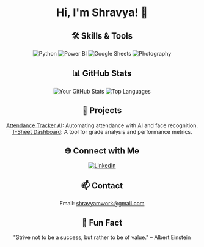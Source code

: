 <div align="center">

# Hi, I'm Shravya! 👋

## 🛠️ Skills & Tools
![Python](https://img.shields.io/badge/Python-3776AB?style=for-the-badge&logo=python&logoColor=white)
![Power BI](https://img.shields.io/badge/Power_BI-F2C811?style=for-the-badge&logo=powerbi&logoColor=black)
![Google Sheets](https://img.shields.io/badge/Google_Sheets-34A853?style=for-the-badge&logo=googlesheets&logoColor=white)
![Photography](https://img.shields.io/badge/Photography-9C27B0?style=for-the-badge&logo=photography&logoColor=white)

## 📊 GitHub Stats
![Your GitHub Stats](https://github-readme-stats.vercel.app/api?username=ShravyaMalogi&show_icons=true&theme=radical)
![Top Languages](https://github-readme-stats.vercel.app/api/top-langs/?username=yourusername&layout=compact&theme=radical)

## 🚀 Projects
 [Attendance Tracker AI](https://github.com/yourusername/attendance-tracker): Automating attendance with AI and face recognition.
 [T-Sheet Dashboard](https://github.com/yourusername/t-sheet-dashboard): A tool for grade analysis and performance metrics.

## 🌐 Connect with Me
[![LinkedIn](https://img.shields.io/badge/LinkedIn-0A66C2?style=for-the-badge&logo=linkedin&logoColor=white)](https://linkedin.com/in/shravyamalogi)

## 📫 Contact
 Email: [shravyamwork@gmail.com](mailto:shravyamwork@gmail.com)

## 🎉 Fun Fact
"Strive not to be a success, but rather to be of value." – Albert Einstein

</div>
